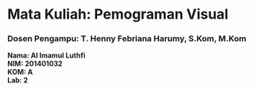 # Mata Kuliah: Pemograman Visual
### Dosen Pengampu: T. Henny Febriana Harumy, S.Kom, M.Kom

**Nama: Al Imamul Luthfi**  
**NIM: 201401032**  
**KOM: A**  
**Lab: 2**
